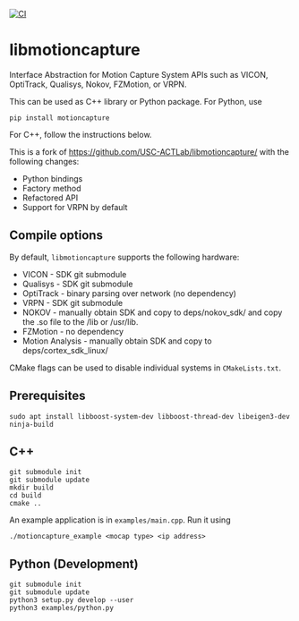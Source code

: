 [![CI](https://github.com/IMRCLab/libmotioncapture/actions/workflows/CI.yml/badge.svg)](https://github.com/IMRCLab/libmotioncapture/actions/workflows/CI.yml)

# libmotioncapture
Interface Abstraction for Motion Capture System APIs such as VICON, OptiTrack, Qualisys, Nokov, FZMotion, or VRPN.

This can be used as C++ library or Python package. For Python, use

```
pip install motioncapture
```

For C++, follow the instructions below.

This is a fork of https://github.com/USC-ACTLab/libmotioncapture/ with the following changes:

- Python bindings
- Factory method
- Refactored API
- Support for VRPN by default

## Compile options
By default, `libmotioncapture` supports the following hardware:

- VICON - SDK git submodule
- Qualisys - SDK git submodule
- OptiTrack - binary parsing over network (no dependency)
- VRPN - SDK git submodule
- NOKOV - manually obtain SDK and copy to deps/nokov_sdk/ and copy the .so file to the /lib or /usr/lib.
- FZMotion - no dependency
- Motion Analysis - manually obtain SDK and copy to deps/cortex_sdk_linux/

CMake flags can be used to disable individual systems in `CMakeLists.txt`.

## Prerequisites

```
sudo apt install libboost-system-dev libboost-thread-dev libeigen3-dev ninja-build
```

## C++

```
git submodule init
git submodule update
mkdir build
cd build
cmake ..
```

An example application is in `examples/main.cpp`. Run it using

```
./motioncapture_example <mocap type> <ip address>
```

## Python (Development)

```
git submodule init
git submodule update
python3 setup.py develop --user
python3 examples/python.py
```
